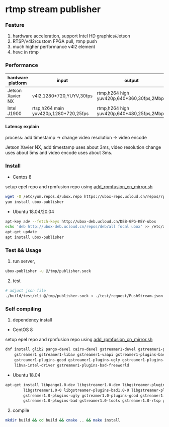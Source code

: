 rtmp stream publisher
=================
### Feature

1. hardware acceleration, support Intel HD graphics/Jetson
2. RTSP/v4l2/custom FPGA pull, rtmp push
3. much higher performance v4l2 element
4. hevc in rtmp

### Performance

| hardware platform | input | output | cpu usage | process latency |
| --- | --- | --- | --- | -- |
| Jetson Xavier NX | v4l2,1280*720,YUYV,30fps | rtmp,h264 high yuv420p,640*360,30fps,2Mbps |  10% | ![proctime.png](doc/jetson-proctime.png) |
| Intel J1900 | rtsp,h264 main yuv420p,1280*720,25fps |  rtmp,h264 high yuv420p,640*480,25fps,2Mbps | 8% | todo |

#### Latency explain

process: add timestamp -> change video resolution -> video encode

Jetson Xavier NX, add timestamp uses about 3ms, video resolution change uses about 5ms and video encode uses about 3ms.

### Install

* Centos 8

setup epel repo and rpmfusion repo using [add_rpmfusion_cn_mirror.sh](util/add_rpmfusion_cn_mirror.sh)

```bash
wget -O /etc/yum.repos.d/ubox.repo https://ubox-repo.ucloud.cn/repos/rpm/rhel8/ubox.repo
yum install ubox-publisher
```

* Ubuntu 18.04/20.04

```bash
apt-key adv --fetch-keys http://ubox-deb.ucloud.cn/DEB-GPG-KEY-ubox
echo 'deb http://ubox-deb.ucloud.cn/repos/deb/all focal ubox' >> /etc/apt/sources.list
apt-get update
apt install ubox-publisher
```

### Test && Usage

1. run server,

```bash
ubox-publisher -u @/tmp/publisher.sock
```

2. test

```bash
# adjust json file
./build/test/cli @/tmp/publisher.sock < ./test/request/PushStream.json
```

### Self compiling

1. dependency install

* CentOS 8

setup epel repo and rpmfusion repo using [add_rpmfusion_cn_mirror.sh](util/add_rpmfusion_cn_mirror.sh)

```bash
dnf install glib2 pango-devel cairo-devel gstreamer1-devel gstreamer1-plugins-base-devel \ 
    gstreamer1 gstreamer1-libav gstreamer1-vaapi gstreamer1-plugins-base gstreamer1-plugins-bad-free \
    gstreamer1-plugins-good gstreamer1-plugins-ugly gstreamer1-plugins-ugly-free \
    libva-intel-driver gstreamer1-plugins-bad-freeworld
```

* Ubuntu 18.04

```bash
apt-get install libpango1.0-dev libgstreamer1.0-dev libgstreamer-plugins-base1.0-dev \
        libgstreamer1.0-0 libgstreamer-plugins-bad1.0-0 libgstreamer-plugins-base1.0-0 libgstreamer-plugins-good1.0-0 \
        gstreamer1.0-plugins-ugly gstreamer1.0-plugins-good gstreamer1.0-plugins-base \
        gstreamer1.0-plugins-bad gstreamer1.0-tools gstreamer1.0-rtsp gstreamer1.0-vaapi  gstreamer1.0-libav
```

2. compile

```bash
mkdir build && cd build && cmake .. && make install
```
